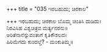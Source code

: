 +++
title = "035 ಇರಬಹುದು; ಚಿರಕಾಲ"

+++
ಇರಬಹುದು; ಚಿರಕಾಲ ಬೊಮ್ಮ ಚಿಂತಿಸಿ ದುಡಿದು।  
ನಿರವಿಸಿಹ ವಿಶ್ವಚಿತ್ರವ ಮರ್ತ್ಯನರನು॥  
ಅರಿತೆನಾನೆನ್ನುವಂತಾಗೆ ಕೃತಿಕೌಶಲದ।  
ಹಿರಿಮೆಗದು ಕುಂದಲ್ತೆ? - ಮಂಕುತಿಮ್ಮ॥  

